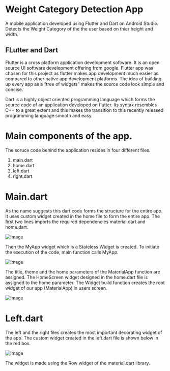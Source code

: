 # Weight Category Detection App

A mobile application developed using Flutter and Dart on Android Studio. Detects the Weight Category of the the user based on thier height and width. 

## FLutter and Dart
Flutter is a cross platform application development software. It is an open source UI software development offering from google. Flutter app was chosen for this project as flutter makes app development much easier as compared to other native app development platforms. The idea of building up every app as a “tree of widgets” makes the source code look simple and concise.

Dart is a highly object oriented programming language which forms the source code of an application developed on flutter. Its syntax resembles C++ to a great extent and this makes the transition to this recently released programming language smooth and easy.

# Main components of the app.
The soruce code behind the application resides in four different files.
1. main.dart
2. home.dart
3. left.dart
4. right.dart

# Main.dart
As the name suggests this dart code forms the structure for the entire app. It uses custom widget created in the home file to form the entire app.
The first two lines imports the required dependencies material.dart and home.dart.

![image](https://user-images.githubusercontent.com/78751003/119005891-7ba7b000-b9ad-11eb-929a-011054448634.png)

Then the MyApp widget which is a Stateless Widget is created. To initiate the execution of the code, main function calls MyApp.

![image](https://user-images.githubusercontent.com/78751003/119006644-2d46e100-b9ae-11eb-9733-3c63782f9708.png)

The title, theme and the home parameters of the MaterialApp function are assigned. The HomeScreen widget designed in the home.dart file is assigned to the home parameter. The Widget build function creates the root widget of our app (MaterialApp) in users screen.

![image](https://user-images.githubusercontent.com/78751003/119008189-911dd980-b9af-11eb-8929-e68db403cf6e.png)

# Left.dart

The left and the right files creates the most important decorating widget of the app. 
The custom widget created in the left.dart file is shown below in the red box.

![image](https://user-images.githubusercontent.com/78751003/119023929-26c16500-b9c0-11eb-9d84-8c75ae2457ed.png)

The widget is made using the Row widget of the material.dart library. 







